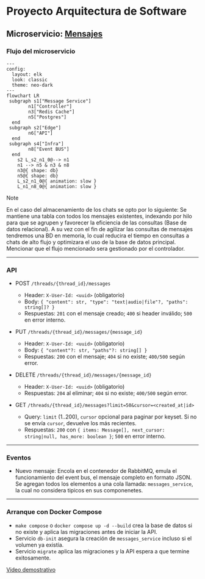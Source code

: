 # Proyecto Arquitectura de Software

## Microservicio: [Mensajes](https://github.com/KroderDev/INF326-tarea-2/blob/4b0a2607ba41b16b66e1b98ac9284e55ed72682f/.docs/message.svg)

### Flujo del microservicio

```mermaid
---
config:
  layout: elk
  look: classic
  theme: neo-dark
---
flowchart LR
 subgraph s1["Message Service"]
        n1["Controller"]
        n3["Redis Cache"]
        n5["Postgres"]
  end
 subgraph s2["Edge"]
        n6["API"]
  end
 subgraph s4["Infra"]
        n8["Event BUS"]
  end
    s2 L_s2_n1_0@--> n1
    n1 --> n5 & n3 & n8
    n3@{ shape: db}
    n5@{ shape: db}
    L_s2_n1_0@{ animation: slow } 
    L_n1_n8_0@{ animation: slow }
```
> [!NOTE]
> En el caso del almacenamiento de los chats se opto por lo siguiente: Se mantiene una tabla con todos los mensajes existentes, indexando por hilo para que se agrupen y favorecer la eficiencia de las consultas (Base de datos relacional). A su vez con el fin de agilizar las consultas de mensajes tendremos una BD en memoria, lo cual reducira el tiempo en consultas a chats de alto flujo y optimizara el uso de la base de datos principal. Mencionar que el flujo mencionado sera gestionado por el controlador.

---

### API

- POST `/threads/{thread_id}/messages`
  - Header: `X-User-Id: <uuid>` (obligatorio)
  - Body: `{ "content": str, "type": "text|audio|file"?, "paths": string[]? }`
  - Respuestas: `201` con el mensaje creado; `400` si header inválido; `500` en error interno.

- PUT `/threads/{thread_id}/messages/{message_id}`
  - Header: `X-User-Id: <uuid>` (obligatorio)
  - Body: `{ "content"?: str, "paths"?: string[] }`
  - Respuestas: `200` con el mensaje; `404` si no existe; `400/500` según error.

- DELETE `/threads/{thread_id}/messages/{message_id}`
  - Header: `X-User-Id: <uuid>` (obligatorio)
  - Respuestas: `204` al eliminar; `404` si no existe; `400/500` según error.

- GET `/threads/{thread_id}/messages?limit=50&cursor=<created_at|id>`
  - Query: `limit` (1..200), `cursor` opcional para paginar por keyset. Si no se envía `cursor`, devuelve los más recientes.
  - Respuestas: `200` con `{ items: Message[], next_cursor: string|null, has_more: boolean }`; `500` en error interno.
---

### Eventos

- Nuevo mensaje: Encola en el contenedor de RabbitMQ, emula el funcionamiento del event bus, el mensaje completo en formato JSON. Se agregan todos los elementos a una cola llamada: `messages_service`, la cual no considera tipicos en sus componenetes.

---

### Arranque con Docker Compose

- `make compose` o `docker compose up -d --build` crea la base de datos si no existe y aplica las migraciones antes de iniciar la API.
- Servicio `db-init` asegura la creación de `messages_service` incluso si el volumen ya existía.
- Servicio `migrate` aplica las migraciones y la API espera a que termine exitosamente.

[Video demostrativo](https://github.com/user-attachments/assets/f8fb30be-6f26-442f-b3a2-591879852cf2)

